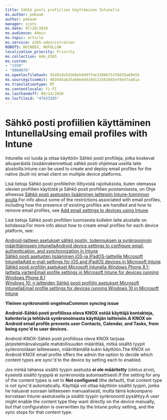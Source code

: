 ```yaml
---
title: Sähkö posti profiilien käyttäminen Intunella
ms.author: pebaum
author: pebaum
manager: scotv
ms.date: 07/28/2020
ms.audience: Admin
ms.topic: article
ms.service: o365-administration
ROBOTS: NOINDEX, NOFOLLOW
localization_priority: Priority
ms.collection: Adm_O365
ms.custom:
- "1559"
- "9000076"
ms.openlocfilehash: 92d91de5d369eb9d0ffde2580b75376035a6945b
ms.sourcegitcommit: 483444ab35ab0e4d410d121562045efde47aa61a
ms.translationtype: MT
ms.contentlocale: fi-FI
ms.lasthandoff: 09/14/2020
ms.locfileid: "47653285"
---
```

# <a name="using-email-profiles-with-intune"></a><span data-ttu-id="395ea-102">Sähkö posti profiilien käyttäminen Intunella</span><span class="sxs-lookup"><span data-stu-id="395ea-102">Using email profiles with Intune</span></span>

<span data-ttu-id="395ea-103">Intunella voi luoda ja ottaa käyttöön Sähkö posti profiileja, jotka koskevat alkuperäistä (sisäänrakennettua) sähkö posti ohjelmaa useilla laite alustoilla.</span><span class="sxs-lookup"><span data-stu-id="395ea-103">Intune can be used to create and deploy email profiles for the native (built-in) email client on multiple device platforms.</span></span>

<span data-ttu-id="395ea-104">Lisä tietoja Sähkö posti profiileihin liittyvistä rajoituksista, kuten olemassa olevien profiilien käytöstä ja Sähkö posti profiilien poistamisesta, on Ohje aiheessa [Sähkö posti asetusten lisääminen laitteisiin Intune-toiminnon avulla](https://docs.microsoft.com/intune/email-settings-configure).</span><span class="sxs-lookup"><span data-stu-id="395ea-104">For info about some of the restrictions associated with email profiles, including how the presence of existing profiles are handled and how to remove email profiles, see [Add email settings to devices using Intune](https://docs.microsoft.com/intune/email-settings-configure).</span></span>

<span data-ttu-id="395ea-105">Lisä tietoja Sähkö posti profiilien luomisesta kullekin laite alustalle on kohdassa:</span><span class="sxs-lookup"><span data-stu-id="395ea-105">For more info about how to create email profiles for each device platform, see:</span></span>

[<span data-ttu-id="395ea-106">Android-laitteen asetukset sähkö postin, todennuksen ja synkronoinnin määrittämiseen Intunella</span><span class="sxs-lookup"><span data-stu-id="395ea-106">Android device settings to configure email, authentication, and synchronization in Intune</span></span>](https://docs.microsoft.com/intune/email-settings-android)  
[<span data-ttu-id="395ea-107">Sähkö posti asetusten lisääminen iOS-ja iPadOS-laitteille Microsoft Intunella</span><span class="sxs-lookup"><span data-stu-id="395ea-107">Add e-mail settings for iOS and iPadOS devices in Microsoft Intune</span></span>](https://docs.microsoft.com/intune/email-settings-ios)  
[<span data-ttu-id="395ea-108">Sähkö posti profiilin asetukset Microsoft Intunella Windows Phone 8,1-laitteita varten</span><span class="sxs-lookup"><span data-stu-id="395ea-108">Email profile settings in Microsoft Intune for devices running Windows Phone 8.1</span></span>](https://docs.microsoft.com/intune/email-settings-windows-phone-8-1)  
[<span data-ttu-id="395ea-109">Windows 10: n laitteiden Sähkö posti profiilin asetukset Microsoft Intunella</span><span class="sxs-lookup"><span data-stu-id="395ea-109">Email profile settings for devices running Windows 10 in Microsoft Intune</span></span>](https://docs.microsoft.com/intune/email-settings-windows-10)

<span data-ttu-id="395ea-110">**Yleinen synkronointi ongelma**</span><span class="sxs-lookup"><span data-stu-id="395ea-110">**Common syncing issue**</span></span>

<span data-ttu-id="395ea-111">**Android-Sähkö posti profiilissa oleva KNOX estää käyttäjä kontakteja, kalenteria ja tehtäviä synkronoimasta käyttäjän laitteisiin.**</span><span class="sxs-lookup"><span data-stu-id="395ea-111">**A KNOX on Android email profile prevents user Contacts, Calendar, and Tasks, from being sync'd to user devices.**</span></span>

<span data-ttu-id="395ea-112">Android-KNOX-Sähkö posti profiilissa oleva KNOX tarjoaa järjestelmänvalvojalle mahdollisuuden määrittää, mitkä sisältö tyypit synkronoidaan laitteeseen, määrittämällä kukin käyttöön.</span><span class="sxs-lookup"><span data-stu-id="395ea-112">The KNOX on Android KNOX email profile offers the admin the option to decide which content types are sync'd to the device by setting each to enabled.</span></span>

<span data-ttu-id="395ea-113">Jos minkä tahansa sisältö tyypin asetusta **ei ole määritetty** (oletus arvo), kyseistä sisältö tyyppiä ei synkronoida automaattisesti.</span><span class="sxs-lookup"><span data-stu-id="395ea-113">If the setting for any of the content types is set to **Not configured** (the default), that content type is not sync'd automatically.</span></span> <span data-ttu-id="395ea-114">Käyttäjä voi ottaa käyttöön sisältö tyypin, jonka he haluavat suoraan laitteeseen manuaalisesti, mutta tämä kokoonpano korvataan Intune-asetuksella ja sisältö tyypin synkronointi pysähtyy.</span><span class="sxs-lookup"><span data-stu-id="395ea-114">A user might enable the content type they want directly on the device manually, but that configuration is overwritten by the Intune policy setting, and the sync stops for that content type.</span></span>

